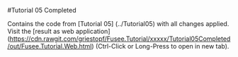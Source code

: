 #Tutorial 05 Completed

Contains the code from [Tutorial 05] (../Tutorial05) with all changes applied. Visit the [result as web application]
(https://cdn.rawgit.com/griestopf/Fusee.Tutorial/xxxxx/Tutorial05Completed/out/Fusee.Tutorial.Web.html) 
(Ctrl-Click or Long-Press to open in new tab).


